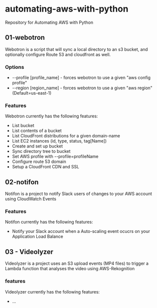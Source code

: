 # automating-aws-with-python
Repository for Automating AWS with Python

## 01-webotron

Webotron is a script that will sync a local directory to an s3 bucket, and optionally configure Route 53 and cloudfront as well.

### Options

- --profile [profile_name]    - forces webotron to use a given "aws config profile"
- --region  [region_name]     - forces webotron to use a given "aws region" (Default=us-east-1)


### Features

Webotron currently has the following features:

- List bucket
- List contents of a bucket
- List CloudFront distributions for a given domain-name
- List EC2 instances (id, type, status, tag[Name])
- Create and set up bucket
- Sync directory tree to bucket
- Set AWS profile with --profile=profileName
- Configure route 53 domain
- Setup a CloudFront CDN and SSL


## 02-notifon

Notifon is a project to notify Slack users of changes to your AWS account using CloudWatch Events

### Features

Notifon currently has the following features:

- Notify your Slack account when a Auto-scaling event ocucrs on your Application Load Balance


## 03 - Videolyzer

Videolyzer is a project uses an S3 upload events (MP4 files) to trigger a Lambda function that analyses the video using AWS-Rekognition

### features

Videolyzer currently has the following features:

- ...
